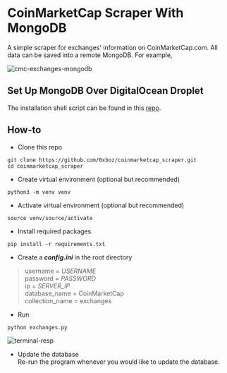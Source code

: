 # CoinMarketCap Scraper With MongoDB
A simple scraper for exchanges' information on CoinMarketCap.com. All data can be saved into a remote MongoDB. For example,

![cmc-exchanges-mongodb](https://i.imgur.com/Vtxx1Oo.png)

## Set Up MongoDB Over DigitalOcean Droplet
The installation shell script can be found in this [repo](https://github.com/0xboz/mongodb_installation_script).

## How-to
* Clone this repo
```
git clone https://github.com/0xboz/coinmarketcap_scraper.git
cd coinmarketcap_scraper
```
* Create virtual environment (optional but recommended)
```
python3 -m venv venv
```
* Activate virtual environment (optional but recommended)
```
source venv/source/activate
```
* Install required packages
```
pip install -r requirements.txt
```
* Create a ***config.ini*** in the root directory
> username = *USERNAME*  
> password = *PASSWORD*  
> ip = *SERVER_IP*  
> database_name = CoinMarketCap  
> collection_name = exchanges  
* Run
```
python exchanges.py
```
![terminal-resp](https://i.imgur.com/6oxf4ft.png)
* Update the database  
Re-run the program whenever you would like to update the database.

